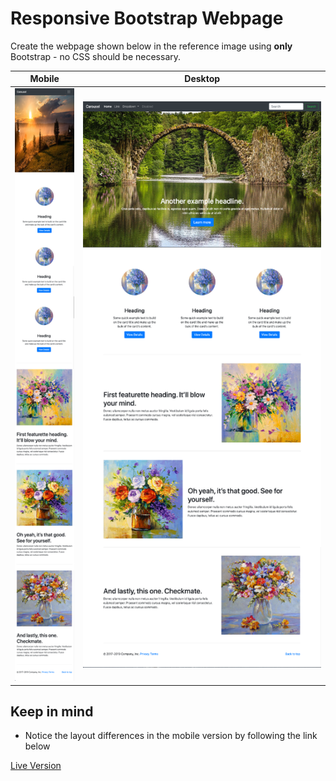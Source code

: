 # Responsive Bootstrap Webpage

Create the webpage shown below in the reference image using **only** Bootstrap - no CSS should be necessary.

|  Mobile | Desktop |
| --- | --- |
| ![The overview](./images/mobile.png "The mobile overview") | ![The overview](./images/desktop.png "The general overview") |

## Keep in mind

- Notice the layout differences in the mobile version by following the link below

[Live Version](https://hsnakk.github.io/UIB_Framework_Bootstrap_Exercise-1/)
